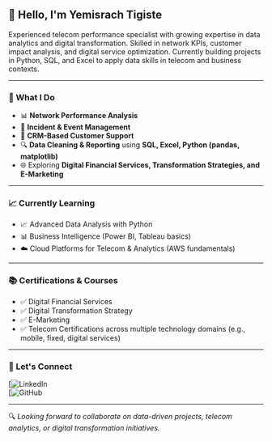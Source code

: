 ## 👋 Hello, I'm Yemisrach Tigiste

Experienced telecom performance specialist with growing expertise in data analytics and digital transformation. Skilled in network KPIs, customer impact analysis, and digital service optimization. Currently building projects in Python, SQL, and Excel to apply data skills in telecom and business contexts.

---

### 🧠 What I Do

- 📊 **Network Performance Analysis**  
- 🚨 **Incident & Event Management**  
- 💬 **CRM-Based Customer Support**  
- 🔍 **Data Cleaning & Reporting** using **SQL, Excel, Python (pandas, matplotlib)**  
- 🌐 Exploring **Digital Financial Services, Transformation Strategies, and E-Marketing**

---

### 📈 Currently Learning

- 📈 Advanced Data Analysis with Python  
- 📊 Business Intelligence (Power BI, Tableau basics)  
- ☁️ Cloud Platforms for Telecom & Analytics (AWS fundamentals)

---

### 📚 Certifications & Courses

- ✅ Digital Financial Services  
- ✅ Digital Transformation Strategy  
- ✅ E-Marketing  
- ✅ Telecom Certifications across multiple technology domains (e.g., mobile, fixed, digital services)

---

### 🤝 Let's Connect

[![LinkedIn](https://www.linkedin.com/in/yemisrach-tigiste)  
[![GitHub](https://github.com/YemisrachG)

---

🔍 *Looking forward to collaborate on data-driven projects, telecom analytics, or digital transformation initiatives.*

